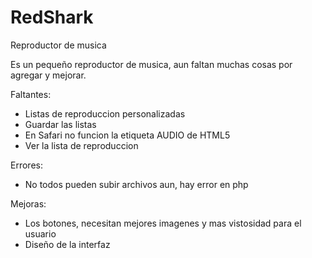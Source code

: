 RedShark
========

Reproductor de musica

Es un pequeño reproductor de musica, aun faltan muchas cosas por agregar y mejorar.

Faltantes:
- Listas de reproduccion personalizadas
- Guardar las listas
- En Safari no funcion la etiqueta AUDIO de HTML5
- Ver la lista de reproduccion

Errores:
- No todos pueden subir archivos aun, hay error en php 

Mejoras:
- Los botones, necesitan mejores imagenes y mas vistosidad para el usuario
- Diseño de la interfaz
